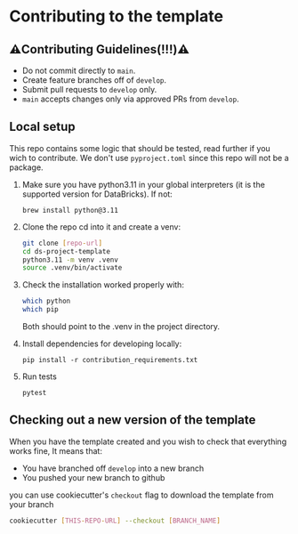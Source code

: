 # Contributing to the template

## ⚠️Contributing Guidelines(!!!)⚠️

- Do not commit directly to `main`.
- Create feature branches off of `develop`.
- Submit pull requests to `develop` only.
- `main` accepts changes only via approved PRs from `develop`.

## Local setup

This repo contains some logic that should be tested, read further if you wich to contribute. We don't use `pyproject.toml` since this repo will not be a package.

1. Make sure you have python3.11 in your global interpreters (it is the supported version for DataBricks). If not:
   ```
   brew install python@3.11
   ```

2. Clone the repo cd into it and create a venv:
   ```bash
   git clone [repo-url]
   cd ds-project-template
   python3.11 -m venv .venv
   source .venv/bin/activate
   ```

3. Check the installation worked properly with:
   ```bash
   which python
   which pip
   ```
   Both should point to the .venv in the project directory.

4. Install dependencies for developing locally:
   ```
   pip install -r contribution_requirements.txt
   ```

5. Run tests
   ```
   pytest
   ```

## Checking out a new version of the template

When you have the template created and you wish to check that everything works fine, 
It means that:
- You have branched off `develop` into a new branch
- You pushed your new branch to github

you can use cookiecutter's `checkout` flag to download the template from your branch

```bash
cookiecutter [THIS-REPO-URL] --checkout [BRANCH_NAME]
```





